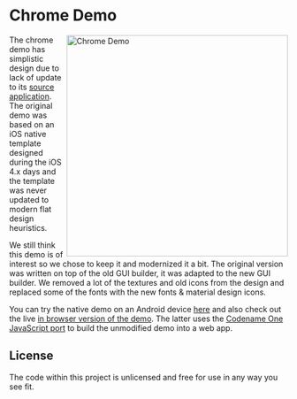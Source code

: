 # Chrome Demo

<img align="right" width="400px" src="https://www.codenameone.com/img/chrome-portrait.png" alt="Chrome Demo">

The chrome demo has simplistic design due to lack of update to its [source application](http://www.appdesignvault.com/shop/chrome/). The original demo was based on an iOS native template designed during the iOS 4.x days and the template was never updated to modern flat design heuristics. 
 
We still think this demo is of interest so we chose to keep it and modernized it a bit. The original version was written on top of the old GUI builder, it was adapted to the new GUI builder. We removed a lot of the textures and old icons from the design and replaced some of the fonts with the new fonts & material design icons. 

You can try the native demo on an Android device [here](https://www.codenameone.com/demos-Chrome.html) and also check out the live [in browser version of the demo](https://www.codenameone.com/demos/Chrome/). The latter uses the [Codename One JavaScript port](https://www.codenameone.com/blog/javascript-port.html) to build the unmodified demo into a web app.

## License 

The code within this project is unlicensed and free for use in any way you see fit.
